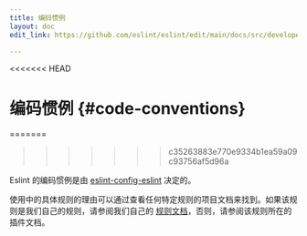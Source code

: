 ```yaml
---
title: 编码惯例
layout: doc
edit_link: https://github.com/eslint/eslint/edit/main/docs/src/developer-guide/code-conventions.md

---
```

<<<<<<< HEAD
<!-- Note: No pull requests accepted for this file. See README.md in the root directory for details. -->

# 编码惯例 {#code-conventions}
=======
>>>>>>> c35263883e770e9334b1ea59a09c93756af5d96a

Eslint 的编码惯例是由
[eslint-config-eslint](https://www.npmjs.com/package/eslint-config-eslint) 决定的。

使用中的具体规则的理由可以通过查看任何特定规则的项目文档来找到。如果该规则是我们自己的规则，请参阅我们自己的 [规则文档](https://eslint.org/docs/rules/)，否则，请参阅该规则所在的插件文档。
 
  
   
    
